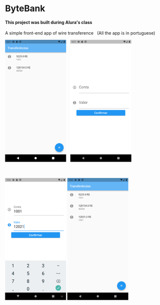 # ByteBank 

<h4>This project was built during Alura's class</h4>

  <p> A simple front-end app of wire  transference &nbsp (All the app is in portuguese)</p>
<div style= "display:inline-block">
  <img style="width: 200px; height: 400px" src="ScreenShots/Screenshot_1634760473.png">
  <img style="width: 200px; height: 400px; margin-left:10px;"src="ScreenShots/Screenshot_1634760470.png">
</div>
<div style= "display:inline-block;margin-top: 50px;">
  <img style="width: 200px; height: 400px" src="ScreenShots/Screenshot_1634760482.png">
  <img style="width: 200px; height: 400px margin-left:10px" src="ScreenShots/Screenshot_1634760489.png">
</div>
